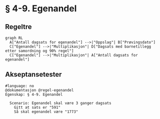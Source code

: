 # § 4-9. Egenandel

## Regeltre

```mermaid
graph RL
  A["Antall dagsats for egenandel"] -->|"Oppslag"| B["Prøvingsdato"]
  C["Egenandel"] -->|"Multiplikasjon"| D["Dagsats med barnetillegg etter samordning og 90% regel"]
  C["Egenandel"] -->|"Multiplikasjon"| A["Antall dagsats for egenandel"]
```

## Akseptansetester

```gherkin
#language: no
@dokumentasjon @regel-egenandel
Egenskap: § 4-9. Egenandel

  Scenario: Egenandel skal være 3 ganger dagsats
    Gitt at sats er "591"
    Så skal egenandel være "1773"
``` 